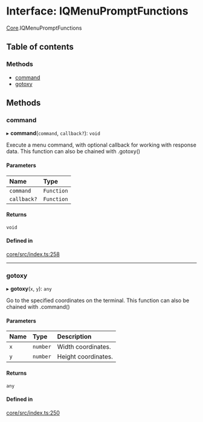 # Interface: IQMenuPromptFunctions

[Core](../modules/Core.md).IQMenuPromptFunctions

## Table of contents

### Methods

- [command](Core.IQMenuPromptFunctions.md#command)
- [gotoxy](Core.IQMenuPromptFunctions.md#gotoxy)

## Methods

### command

▸ **command**(`command`, `callback?`): `void`

Execute a menu command, with optional callback for working with response data.
This function can also be chained with .gotoxy()

#### Parameters

| Name | Type |
| :------ | :------ |
| `command` | `Function` |
| `callback?` | `Function` |

#### Returns

`void`

#### Defined in

[core/src/index.ts:258](https://github.com/iniquitybbs/iniquity/blob/d1c5f72/packages/core/src/index.ts#L258)

___

### gotoxy

▸ **gotoxy**(`x`, `y`): `any`

Go to the specified coordinates on the terminal.
This function can also be chained with .command()

#### Parameters

| Name | Type | Description |
| :------ | :------ | :------ |
| `x` | `number` | Width coordinates. |
| `y` | `number` | Height coordinates. |

#### Returns

`any`

#### Defined in

[core/src/index.ts:250](https://github.com/iniquitybbs/iniquity/blob/d1c5f72/packages/core/src/index.ts#L250)
